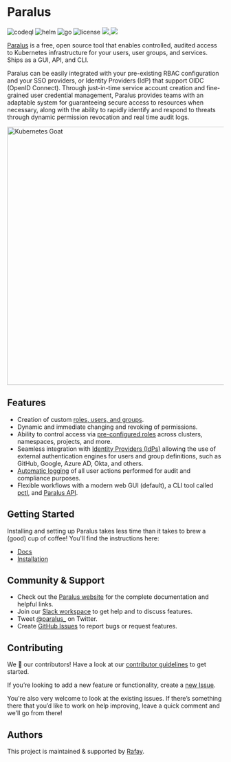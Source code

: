 # Paralus

![codeql](https://github.com/paralus/paralus/actions/workflows/codeql.yml/badge.svg)
![helm](https://img.shields.io/github/v/tag/paralus/helm-charts?label=Helm%20Chart%20Version&logo=helm&color=%230F1689&logoColor=%23f0f0f0)
![go](https://img.shields.io/github/go-mod/go-version/paralus/paralus?color=%2300ADD8&logo=go&logoColor=%2300ADD8)
![license](https://img.shields.io/github/license/paralus/paralus?color=%23D22128&label=License&logo=apache&logoColor=%23D22128)
<a href="https://join.slack.com/t/paralus/shared_invite/zt-1a9x6y729-ySmAq~I3tjclEG7nDoXB0A" target="_blank">
<img src="https://img.shields.io/badge/Community-%20Slack-blue.svg?logo=slack&&logoColor=%23FFA500&color=%23FFA500" />
</a>
<a href="https://twitter.com/paralus_" target="_blank">
<img src="https://img.shields.io/badge/Twitter-%20Follow-blue.svg?logo=slack&&logoColor=%231DA1F2&color=%231DA1F2" />
</a>

[Paralus](https://paralus.io) is a free, open source tool that enables controlled, audited access to Kubernetes infrastructure for your users, user groups, and services. 
Ships as a GUI, API, and CLI.

Paralus can be easily integrated with your pre-existing RBAC configuration and your SSO providers, or Identity Providers (IdP) that support OIDC (OpenID Connect). Through just-in-time service account creation and fine-grained user credential management, Paralus provides teams with an adaptable system for guaranteeing secure access to resources when necessary, along with the ability to rapidly identify and respond to threats through dynamic permission revocation and real time audit logs.

<p align="">
  <a href="paralus.io">
    <img alt="Kubernetes Goat" src="https://www.paralus.io/img/hero.svg" width="600" />
  </a>
</p>

## Features

- Creation of custom [roles, users, and groups](https://www.paralus.io/docs/usage/roles).
- Dynamic and immediate changing and revoking of permissions.
- Ability to control access via [pre-configured roles](https://www.paralus.io/docs/usage/) across clusters, namespaces, projects, and more.
- Seamless integration with [Identity Providers (IdPs)](https://www.paralus.io/docs/single-sign-on/) allowing the use of external authentication engines for users and group definitions, such as GitHub, Google, Azure AD, Okta, and others.
- [Automatic logging](https://www.paralus.io/docs/usage/audit-logs) of all user actions performed for audit and compliance purposes.
- Flexible workflows with a modern web GUI (default), a CLI tool called [pctl](https://www.paralus.io/docs/usage/cli), and [Paralus API](https://www.paralus.io/docs/references/api-reference).

## Getting Started

Installing and setting up Paralus takes less time than it takes to brew a (good) cup of coffee! You'll find the instructions here:

- [Docs](https://www.paralus.io/docs)
- [Installation](https://www.paralus.io/docs/installation)

## Community & Support

- Check out the [Paralus website](https://paralus.io/docs) for the complete documentation and helpful links.
- Join our [Slack workspace](https://join.slack.com/t/paralus/shared_invite/zt-1a9x6y729-ySmAq~I3tjclEG7nDoXB0A) to get help and to discuss features.
- Tweet [@paralus_](https://twitter.com/paralus_/) on Twitter.
- Create [GitHub Issues](https://github.com/paralus/paralus/issues) to report bugs or request features.

## Contributing

We 💖 our contributors! Have a look at our [contributor guidelines](https://github.com/paralus/paralus/blob/main/CONTRIBUTING.md) to get started.

If you’re looking to add a new feature or functionality, create a [new Issue](https://github.com/paralus/paralus/issues).

You're also very welcome to look at the existing issues. If there’s something there that you’d like to work on help improving, leave a quick comment and we'll go from there!

## Authors

This project is maintained & supported by [Rafay](https://rafay.co).

